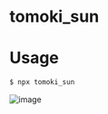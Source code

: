 # tomoki_sun



# Usage



```bash
$ npx tomoki_sun
```

![image](https://user-images.githubusercontent.com/28350464/49802763-31a85200-fd91-11e8-8c5b-382bdba5993a.png)



